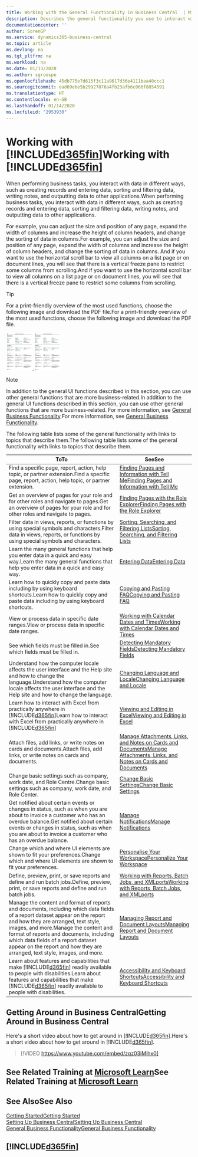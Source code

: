 ```yaml
---
title: Working with the General Functionality in Business Central  | Microsoft Docs
description: Describes the general functionality you use to interact with data in Business Central, such as entering values, sorting data, and changing views.
documentationcenter: ''
author: SorenGP
ms.service: dynamics365-business-central
ms.topic: article
ms.devlang: na
ms.tgt_pltfrm: na
ms.workload: na
ms.date: 01/13/2020
ms.author: sgroespe
ms.openlocfilehash: 45db775e7d615f3c11a9617d36e4111baa40ccc1
ms.sourcegitcommit: ead69ebe5b29927876a4fb23afb6c066f8854591
ms.translationtype: HT
ms.contentlocale: en-GB
ms.lasthandoff: 01/14/2020
ms.locfileid: "2953930"
---
```

# <a name="working-with-included365finincludesd365fin_mdmd"></a><span data-ttu-id="0a92e-103">Working with [!INCLUDE[d365fin](includes/d365fin_md.md)]</span><span class="sxs-lookup"><span data-stu-id="0a92e-103">Working with [!INCLUDE[d365fin](includes/d365fin_md.md)]</span></span>
<span data-ttu-id="0a92e-104">When performing business tasks, you interact with data in different ways, such as creating records and entering data, sorting and filtering data, writing notes, and outputting data to other applications.</span><span class="sxs-lookup"><span data-stu-id="0a92e-104">When performing business tasks, you interact with data in different ways, such as creating records and entering data, sorting and filtering data, writing notes, and outputting data to other applications.</span></span>

<span data-ttu-id="0a92e-105">For example, you can adjust the size and position of any page, expand the width of columns and increase the height of column headers, and change the sorting of data in columns.</span><span class="sxs-lookup"><span data-stu-id="0a92e-105">For example, you can adjust the size and position of any page, expand the width of columns and increase the height of column headers, and change the sorting of data in columns.</span></span> <span data-ttu-id="0a92e-106">And if you want to use the horizontal scroll bar to view all columns on a list page or on document lines, you will see that there is a vertical freeze pane to restrict some columns from scrolling.</span><span class="sxs-lookup"><span data-stu-id="0a92e-106">And if you want to use the horizontal scroll bar to view all columns on a list page or on document lines, you will see that there is a vertical freeze pane to restrict some columns from scrolling.</span></span>

> [!TIP]
> <span data-ttu-id="0a92e-107">For a print-friendly overview of the most used functions, choose the following image and download the PDF file.</span><span class="sxs-lookup"><span data-stu-id="0a92e-107">For a print-friendly overview of the most used functions, choose the following image and download the PDF file.</span></span>
>
> <span data-ttu-id="0a92e-108">[ ![](media/cheat_sheet_inline.png) ](media/cheat_sheet.pdf)</span><span class="sxs-lookup"><span data-stu-id="0a92e-108">[ ![](media/cheat_sheet_inline.png) ](media/cheat_sheet.pdf)</span></span>

> [!NOTE]
> <span data-ttu-id="0a92e-109">In addition to the general UI functions described in this section, you can use other general functions that are more business-related.</span><span class="sxs-lookup"><span data-stu-id="0a92e-109">In addition to the general UI functions described in this section, you can use other general functions that are more business-related.</span></span> <span data-ttu-id="0a92e-110">For more information, see [General Business Functionality](ui-across-business-areas.md).</span><span class="sxs-lookup"><span data-stu-id="0a92e-110">For more information, see [General Business Functionality](ui-across-business-areas.md).</span></span>

<span data-ttu-id="0a92e-111">The following table lists some of the general functionality with links to topics that describe them.</span><span class="sxs-lookup"><span data-stu-id="0a92e-111">The following table lists some of the general functionality with links to topics that describe them.</span></span>

| <span data-ttu-id="0a92e-112">To</span><span class="sxs-lookup"><span data-stu-id="0a92e-112">To</span></span> | <span data-ttu-id="0a92e-113">See</span><span class="sxs-lookup"><span data-stu-id="0a92e-113">See</span></span> |
| --- | --- |
|<span data-ttu-id="0a92e-114">Find a specific page, report, action, help topic, or partner extension.</span><span class="sxs-lookup"><span data-stu-id="0a92e-114">Find a specific page, report, action, help topic, or partner extension.</span></span> |[<span data-ttu-id="0a92e-115">Finding Pages and Information with Tell Me</span><span class="sxs-lookup"><span data-stu-id="0a92e-115">Finding Pages and Information with Tell Me</span></span>](ui-search.md) |
|<span data-ttu-id="0a92e-116">Get an overview of pages for your role and for other roles and navigate to pages.</span><span class="sxs-lookup"><span data-stu-id="0a92e-116">Get an overview of pages for your role and for other roles and navigate to pages.</span></span>|[<span data-ttu-id="0a92e-117">Finding Pages with the Role Explorer</span><span class="sxs-lookup"><span data-stu-id="0a92e-117">Finding Pages with the Role Explorer</span></span>](ui-role-explorer.md)|
| <span data-ttu-id="0a92e-118">Filter data in views, reports, or functions by using special symbols and characters.</span><span class="sxs-lookup"><span data-stu-id="0a92e-118">Filter data in views, reports, or functions by using special symbols and characters.</span></span> |[<span data-ttu-id="0a92e-119">Sorting, Searching, and Filtering Lists</span><span class="sxs-lookup"><span data-stu-id="0a92e-119">Sorting, Searching, and Filtering Lists</span></span>](ui-enter-criteria-filters.md) |
|<span data-ttu-id="0a92e-120">Learn the many general functions that help you enter data in a quick and easy way.</span><span class="sxs-lookup"><span data-stu-id="0a92e-120">Learn the many general functions that help you enter data in a quick and easy way.</span></span>|[<span data-ttu-id="0a92e-121">Entering Data</span><span class="sxs-lookup"><span data-stu-id="0a92e-121">Entering Data</span></span>](ui-enter-data.md)|
|<span data-ttu-id="0a92e-122">Learn how to quickly copy and paste data including by using keyboard shortcuts.</span><span class="sxs-lookup"><span data-stu-id="0a92e-122">Learn how to quickly copy and paste data including by using keyboard shortcuts.</span></span>|[<span data-ttu-id="0a92e-123">Copying and Pasting FAQ</span><span class="sxs-lookup"><span data-stu-id="0a92e-123">Copying and Pasting FAQ</span></span>](ui-copy-paste.md)|
| <span data-ttu-id="0a92e-124">View or process data in specific date ranges.</span><span class="sxs-lookup"><span data-stu-id="0a92e-124">View or process data in specific date ranges.</span></span> |[<span data-ttu-id="0a92e-125">Working with Calendar Dates and Times</span><span class="sxs-lookup"><span data-stu-id="0a92e-125">Working with Calendar Dates and Times</span></span>](ui-enter-date-ranges.md) |
| <span data-ttu-id="0a92e-126">See which fields must be filled in.</span><span class="sxs-lookup"><span data-stu-id="0a92e-126">See which fields must be filled in.</span></span> |[<span data-ttu-id="0a92e-127">Detecting Mandatory Fields</span><span class="sxs-lookup"><span data-stu-id="0a92e-127">Detecting Mandatory Fields</span></span>](ui-mandatory-fields.md) |
|<span data-ttu-id="0a92e-128">Understand how the computer locale affects the user interface and the Help site and how to change the language.</span><span class="sxs-lookup"><span data-stu-id="0a92e-128">Understand how the computer locale affects the user interface and the Help site and how to change the language.</span></span>|[<span data-ttu-id="0a92e-129">Changing Language and Locale</span><span class="sxs-lookup"><span data-stu-id="0a92e-129">Changing Language and Locale</span></span>](about-locale-language.md)|
|<span data-ttu-id="0a92e-130">Learn how to interact with Excel from practically anywhere in [!INCLUDE[d365fin](includes/d365fin_md.md)]</span><span class="sxs-lookup"><span data-stu-id="0a92e-130">Learn how to interact with Excel from practically anywhere in [!INCLUDE[d365fin](includes/d365fin_md.md)]</span></span>|[<span data-ttu-id="0a92e-131">Viewing and Editing in Excel</span><span class="sxs-lookup"><span data-stu-id="0a92e-131">Viewing and Editing in Excel</span></span>](across-work-with-excel.md)|
|<span data-ttu-id="0a92e-132">Attach files, add links, or write notes on cards and documents.</span><span class="sxs-lookup"><span data-stu-id="0a92e-132">Attach files, add links, or write notes on cards and documents.</span></span>|[<span data-ttu-id="0a92e-133">Manage Attachments, Links, and Notes on Cards and Documents</span><span class="sxs-lookup"><span data-stu-id="0a92e-133">Manage Attachments, Links, and Notes on Cards and Documents</span></span>](ui-how-add-link-to-record.md)|
| <span data-ttu-id="0a92e-134">Change basic settings such as company, work date, and Role Centre.</span><span class="sxs-lookup"><span data-stu-id="0a92e-134">Change basic settings such as company, work date, and Role Center.</span></span> |[<span data-ttu-id="0a92e-135">Change Basic Settings</span><span class="sxs-lookup"><span data-stu-id="0a92e-135">Change Basic Settings</span></span>](ui-change-basic-settings.md) |
|<span data-ttu-id="0a92e-136">Get notified about certain events or changes in status, such as when you are about to invoice a customer who has an overdue balance.</span><span class="sxs-lookup"><span data-stu-id="0a92e-136">Get notified about certain events or changes in status, such as when you are about to invoice a customer who has an overdue balance.</span></span>|[<span data-ttu-id="0a92e-137">Manage Notifications</span><span class="sxs-lookup"><span data-stu-id="0a92e-137">Manage Notifications</span></span>](ui-smart-notifications.md)|
| <span data-ttu-id="0a92e-138">Change which and where UI elements are shown to fit your preferences.</span><span class="sxs-lookup"><span data-stu-id="0a92e-138">Change which and where UI elements are shown to fit your preferences.</span></span>|[<span data-ttu-id="0a92e-139">Personalise Your Workspace</span><span class="sxs-lookup"><span data-stu-id="0a92e-139">Personalize Your Workspace</span></span>](ui-personalization-user.md) |
|<span data-ttu-id="0a92e-140">Define, preview, print, or save reports and define and run batch jobs.</span><span class="sxs-lookup"><span data-stu-id="0a92e-140">Define, preview, print, or save reports and define and run batch jobs.</span></span>|[<span data-ttu-id="0a92e-141">Working with Reports, Batch Jobs, and XMLports</span><span class="sxs-lookup"><span data-stu-id="0a92e-141">Working with Reports, Batch Jobs, and XMLports</span></span>](ui-work-report.md)|
| <span data-ttu-id="0a92e-142">Manage the content and format of reports and documents, including which data fields of a report dataset appear on the report and how they are arranged, text style, images, and more.</span><span class="sxs-lookup"><span data-stu-id="0a92e-142">Manage the content and format of reports and documents, including which data fields of a report dataset appear on the report and how they are arranged, text style, images, and more.</span></span>|[<span data-ttu-id="0a92e-143">Managing Report and Document Layouts</span><span class="sxs-lookup"><span data-stu-id="0a92e-143">Managing Report and Document Layouts</span></span>](ui-manage-report-layouts.md) |
|<span data-ttu-id="0a92e-144">Learn about features and capabilities that make [!INCLUDE[d365fin](includes/d365fin_md.md)] readily available to people with disabilities.</span><span class="sxs-lookup"><span data-stu-id="0a92e-144">Learn about features and capabilities that make [!INCLUDE[d365fin](includes/d365fin_md.md)] readily available to people with disabilities.</span></span>|[<span data-ttu-id="0a92e-145">Accessibility and Keyboard Shortcuts</span><span class="sxs-lookup"><span data-stu-id="0a92e-145">Accessibility and Keyboard Shortcuts</span></span>](ui-accessibility.md)|

## <a name="getting-around-in-business-central"></a><span data-ttu-id="0a92e-146">Getting Around in Business Central</span><span class="sxs-lookup"><span data-stu-id="0a92e-146">Getting Around in Business Central</span></span>
<span data-ttu-id="0a92e-147">Here's a short video about how to get around in [!INCLUDE[d365fin](includes/d365fin_md.md)].</span><span class="sxs-lookup"><span data-stu-id="0a92e-147">Here's a short video about how to get around in [!INCLUDE[d365fin](includes/d365fin_md.md)].</span></span>

> [!VIDEO https://www.youtube.com/embed/zqz03iMihx0]

## <a name="see-related-training-at-microsoft-learnlearnpathswork-pro-data-dynamics-365-business-central"></a><span data-ttu-id="0a92e-148">See Related Training at [Microsoft Learn](/learn/paths/work-pro-data-dynamics-365-business-central/)</span><span class="sxs-lookup"><span data-stu-id="0a92e-148">See Related Training at [Microsoft Learn](/learn/paths/work-pro-data-dynamics-365-business-central/)</span></span>

## <a name="see-also"></a><span data-ttu-id="0a92e-149">See Also</span><span class="sxs-lookup"><span data-stu-id="0a92e-149">See Also</span></span>
[<span data-ttu-id="0a92e-150">Getting Started</span><span class="sxs-lookup"><span data-stu-id="0a92e-150">Getting Started</span></span>](product-get-started.md)  
[<span data-ttu-id="0a92e-151">Setting Up Business Central</span><span class="sxs-lookup"><span data-stu-id="0a92e-151">Setting Up Business Central</span></span>](setup.md)  
[<span data-ttu-id="0a92e-152">General Business Functionality</span><span class="sxs-lookup"><span data-stu-id="0a92e-152">General Business Functionality</span></span>](ui-across-business-areas.md)  

## [!INCLUDE[d365fin](includes/free_trial_md.md)]
